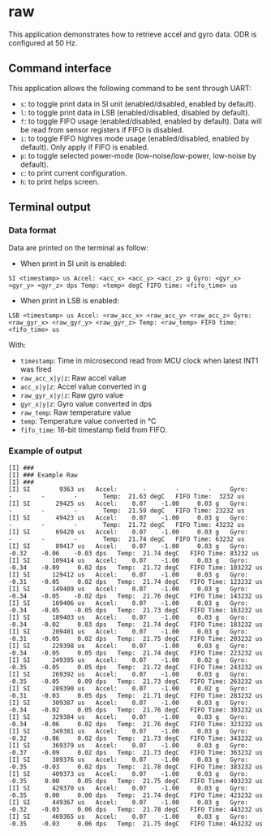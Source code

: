 # raw

This application demonstrates how to retrieve accel and gyro data. ODR is configured at 50 Hz.

## Command interface

This application allows the following command to be sent through UART:
* `s`: to toggle print data in SI unit (enabled/disabled, enabled by default).
* `l`: to toggle print data in LSB (enabled/disabled, disabled by default).
* `f`: to toggle FIFO usage (enabled/disabled, enabled by default). Data will be read from sensor registers if FIFO is disabled.
* `i`: to toggle FIFO highres mode usage (enabled/disabled, enabled by default). Only apply if FIFO is enabled.
* `p`: to toggle selected power-mode (low-noise/low-power, low-noise by default).
* `c`: to print current configuration.
* `h`: to print helps screen.

## Terminal output

### Data format

Data are printed on the terminal as follow:

* When print in SI unit is enabled:
```
SI <timestamp> us Accel: <acc_x> <acc_y> <acc_z> g Gyro: <gyr_x> <gyr_y> <gyr_z> dps Temp: <temp> degC FIFO time: <fifo_time> us
```
* When print in LSB is enabled:
```
LSB <timestamp> us Accel: <raw_acc_x> <raw_acc_y> <raw_acc_z> Gyro: <raw_gyr_x> <raw_gyr_y> <raw_gyr_z> Temp: <raw_temp> FIFO time: <fifo_time> us
```

With:
* `timestamp`: Time in microsecond read from MCU clock when latest INT1 was fired
* `raw_acc_x|y|z`: Raw accel value
* `acc_x|y|z`: Accel value converted in g
* `raw_gyr_x|y|z`: Raw gyro value
* `gyr_x|y|z`: Gyro value converted in dps
* `raw_temp`: Raw temperature value
* `temp`: Temperature value converted in °C
* `fifo_time`: 16-bit timestamp field from FIFO.

### Example of output

```
[I] ###
[I] ### Example Raw
[I] ###
[I] SI        9363 us   Accel:       -        -        -     Gyro:       -        -        -       Temp:  21.63 degC   FIFO Time:  3232 us
[I] SI       29425 us   Accel:    0.07    -1.00     0.03 g   Gyro:       -        -        -       Temp:  21.59 degC   FIFO Time: 23232 us
[I] SI       49423 us   Accel:    0.07    -1.00     0.03 g   Gyro:       -        -        -       Temp:  21.72 degC   FIFO Time: 43232 us
[I] SI       69420 us   Accel:    0.07    -1.00     0.03 g   Gyro:       -        -        -       Temp:  21.74 degC   FIFO Time: 63232 us
[I] SI       89417 us   Accel:    0.07    -1.00     0.03 g   Gyro:   -0.32    -0.06    -0.03 dps   Temp:  21.74 degC   FIFO Time: 83232 us
[I] SI      109414 us   Accel:    0.07    -1.00     0.03 g   Gyro:   -0.34    -0.09     0.02 dps   Temp:  21.72 degC   FIFO Time: 103232 us
[I] SI      129412 us   Accel:    0.07    -1.00     0.03 g   Gyro:   -0.31    -0.05     0.02 dps   Temp:  21.74 degC   FIFO Time: 123232 us
[I] SI      149409 us   Accel:    0.07    -1.00     0.03 g   Gyro:   -0.34    -0.05    -0.02 dps   Temp:  21.76 degC   FIFO Time: 143232 us
[I] SI      169406 us   Accel:    0.07    -1.00     0.03 g   Gyro:   -0.34    -0.05    -0.05 dps   Temp:  21.73 degC   FIFO Time: 163232 us
[I] SI      189403 us   Accel:    0.07    -1.00     0.03 g   Gyro:   -0.34    -0.02     0.03 dps   Temp:  21.74 degC   FIFO Time: 183232 us
[I] SI      209401 us   Accel:    0.07    -1.00     0.03 g   Gyro:   -0.31    -0.05     0.02 dps   Temp:  21.75 degC   FIFO Time: 203232 us
[I] SI      229398 us   Accel:    0.07    -1.00     0.03 g   Gyro:   -0.34    -0.05     0.05 dps   Temp:  21.74 degC   FIFO Time: 223232 us
[I] SI      249395 us   Accel:    0.07    -1.00     0.02 g   Gyro:   -0.35    -0.05     0.05 dps   Temp:  21.72 degC   FIFO Time: 243232 us
[I] SI      269392 us   Accel:    0.07    -1.00     0.03 g   Gyro:   -0.35    -0.05     0.09 dps   Temp:  21.73 degC   FIFO Time: 263232 us
[I] SI      289390 us   Accel:    0.07    -1.00     0.02 g   Gyro:   -0.31    -0.03     0.05 dps   Temp:  21.71 degC   FIFO Time: 283232 us
[I] SI      309387 us   Accel:    0.07    -1.00     0.03 g   Gyro:   -0.34    -0.02     0.05 dps   Temp:  21.76 degC   FIFO Time: 303232 us
[I] SI      329384 us   Accel:    0.07    -1.00     0.03 g   Gyro:   -0.34    -0.06     0.02 dps   Temp:  21.76 degC   FIFO Time: 323232 us
[I] SI      349381 us   Accel:    0.07    -1.00     0.03 g   Gyro:   -0.32    -0.06     0.02 dps   Temp:  21.73 degC   FIFO Time: 343232 us
[I] SI      369379 us   Accel:    0.07    -1.00     0.03 g   Gyro:   -0.37    -0.09     0.02 dps   Temp:  21.73 degC   FIFO Time: 363232 us
[I] SI      389376 us   Accel:    0.07    -1.00     0.03 g   Gyro:   -0.35    -0.03     0.02 dps   Temp:  21.78 degC   FIFO Time: 383232 us
[I] SI      409373 us   Accel:    0.07    -1.00     0.03 g   Gyro:   -0.35     0.00     0.05 dps   Temp:  21.75 degC   FIFO Time: 403232 us
[I] SI      429370 us   Accel:    0.07    -1.00     0.03 g   Gyro:   -0.35     0.00     0.00 dps   Temp:  21.74 degC   FIFO Time: 423232 us
[I] SI      449367 us   Accel:    0.07    -1.00     0.03 g   Gyro:   -0.32    -0.03     0.06 dps   Temp:  21.78 degC   FIFO Time: 443232 us
[I] SI      469365 us   Accel:    0.07    -1.00     0.03 g   Gyro:   -0.35    -0.03     0.06 dps   Temp:  21.75 degC   FIFO Time: 463232 us
```

